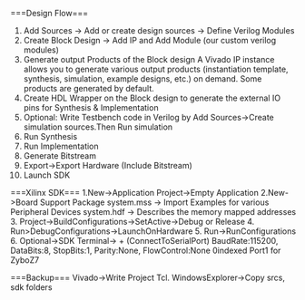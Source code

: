 ===Design Flow===
1. Add Sources -> Add or create design sources -> Define Verilog Modules
2. Create Block Design -> Add IP and Add Module (our custom verilog modules)
3. Generate output Products of the Block design
A Vivado IP instance allows you to generate various output products (instantiation template, synthesis, simulation, example designs, etc.) on demand. Some products are
generated by default.
5. Create HDL Wrapper on the Block design to generate the external IO pins for Synthesis & Implementation
6. Optional: Write Testbench code in Verilog by Add Sources->Create simulation sources.Then Run simulation
7. Run Synthesis
8. Run Implementation
9. Generate Bitstream
10. Export->Export Hardware (Include Bitstream)
12. Launch SDK

===Xilinx SDK===
1.New->Application Project->Empty Application
2.New->Board Support Package
system.mss -> Import Examples for various Peripheral Devices
system.hdf -> Describes the memory mapped addresses
3. Project->BuildConfigurations->SetActive->Debug or Release
4. Run>DebugConfigurations->LaunchOnHardware
5. Run->RunConfigurations
6. Optional->SDK Terminal-> + (ConnectToSerialPort)
BaudRate:115200, DataBits:8, StopBits:1, Parity:None, FlowControl:None
0indexed Port1 for ZyboZ7

===Backup=== 
Vivado->Write Project Tcl. WindowsExplorer->Copy srcs, sdk folders